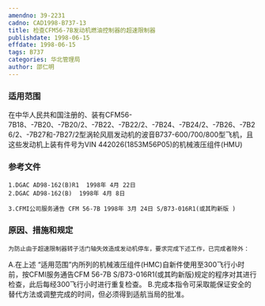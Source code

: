 ```yaml
---
amendno: 39-2231
cadno: CAD1998-B737-13
title: 检查CFM56-7B发动机燃油控制器的超速限制器
publishdate: 1998-06-15
effdate: 1998-06-15
tags: B737
categories: 华北管理局
author: 邵仁明
---
```


### 适用范围 
在中华人民共和国注册的、装有CFM56-7B18、-7B20、-7B20/2、-7B22、-7B22/2、-7B24、-7B24/2、-7B26、-7B26/2、-7B27和-7B27/2型涡轮风扇发动机的波音B737-600/700/800型飞机，且这些发动机上装有件号为VIN 442026(1853M56P05)的机械液压组件(HMU)

<!--more-->
### 参考文件
    1.DGAC AD98-162(B)R1  1998年 4月 22日
    2.DGAC AD98-162(B)  1998年 4月 8日

    3.CFMI公司服务通告 CFM 56-7B 1998年 3月 24日 S/B73-016R1(或其昀新版 ) 

### 原因、措施和规定 
    为防止由于超速限制器转子活门轴失效造成发动机停车，要求完成下述工作，已完成者除外： 
A.在上述 “适用范围”内所列的机械液压组件(HMC)自新件使用至300飞行小时前，按CFMI服务通告CFM 56-7B S/B73-016R1(或其昀新版)规定的程序对其进行检查，此后每经300飞行小时进行重复检查。
    B.完成本指令可采取能保证安全的替代方法或调整完成的时间，但必须得到适航当局的批准。

  
